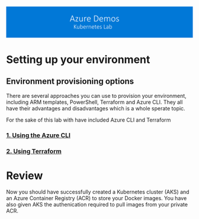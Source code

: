 [![banner](../images/banner-lab.png)](../../README.md)

# Setting up your environment

## Environment provisioning options

There are several approaches you can use to provision your environment, including ARM templates, PowerShell, Terraform and Azure CLI. They all have their advantages and disadvantages which is a whole sperate topic. 

For the sake of this lab with have included Azure CLI and Terraform

### [1. Using the Azure CLI](AzureCLI)

### [2. Using Terraform](Terraform)

# Review

Now you should have successfully created a Kubernetes cluster (AKS) and an Azure Container Registry (ACR) to store your Docker images. You have also given AKS the authenication required to pull images from your private ACR. 